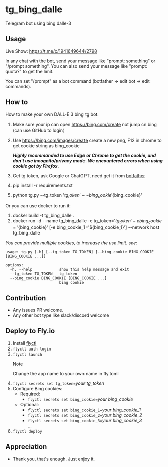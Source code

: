 # tg_bing_dalle

Telegram bot using bing dalle-3

## Usage

Live Show: https://t.me/c/1941649644/2798

In any chat with the bot, send your message like "prompt: something" or "/prompt something".
You can also send your message like "prompt: quota?" to get the limit.

You can set "/prompt" as a bot command (botfather -> edit bot -> edit commands).

## How to

How to make your own DALL-E 3 bing tg bot.

1. Make sure your ip can open https://bing.com/create not jump cn.bing (can use GitHub to login）
2. Use https://bing.com/images/create create a new png, F12 in chrome to get cookie string as bing_cookie

   **_Highly recommanded to use Edge or Chrome to get the cookie, and don't use incognito/privacy mode. We encountered errors when using cookie got by Firefox._**

3. Get tg token, ask Google or ChatGPT, need get it from [botfather](https://t.me/BotFather)
4. pip install -r requirements.txt
5. python tg.py --tg_token '${tg_token}' --bing_cookie '${bing_cookie}'

Or you can use docker to run it:
1. docker build -t tg_bing_dalle .
2. docker run -d --name tg_bing_dalle -e tg_token='${tg_token}' -e bing_cookie='${bing_cookie}' [-e bing_cookie_1='${bing_cookie_1}'] --network host tg_bing_dalle

*You can provide multiple cookies, to increase the use limit. see:*

```
usage: tg.py [-h] [--tg_token TG_TOKEN] [--bing_cookie BING_COOKIE [BING_COOKIE ...]]

options:
  -h, --help            show this help message and exit
  --tg_token TG_TOKEN   tg token
  --bing_cookie BING_COOKIE [BING_COOKIE ...]
                        bing cookie

```

## Contribution

- Any issues PR welcome.
- Any other bot type like slack/discord welcome

## Deploy to Fly.io

1. Install [flyctl](https://fly.io/docs/getting-started/installing-flyctl/)
2. `flyctl auth login`
3. `flyctl launch`
   > [!NOTE]
   > Change the app name to your own name in fly.toml
4. `flyctl secrets set tg_token=`_your tg_token_
5. Configure Bing cookies:
   - Required:
     - `flyctl secrets set bing_cookie=`_your bing_cookie_
   - Optional:
     - `flyctl secrets set bing_cookie_1=`_your bing_cookie_1_
     - `flyctl secrets set bing_cookie_2=`_your bing_cookie_2_
     - `flyctl secrets set bing_cookie_3=`_your bing_cookie_3_  
     ...
6. `flyctl deploy`

## Appreciation

- Thank you, that's enough. Just enjoy it.

